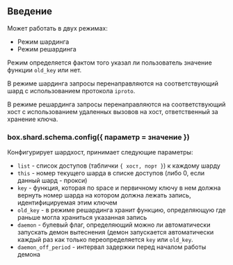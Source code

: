 ## Введение

Может работать в двух режимах:

* Режим шардинга
* Режим решардинга

Режим определяется фактом того указал ли пользователь значение функции
`old_key` или нет.

В режиме шардинга запросы перенаправляются на соответствующий шард с
использованием протокола `iproto`.

В режиме решардинга запросы перенаправляются на соответствующий хост
с использованием удаленных вызовов на хост, ответственный за хранение
ключа.

### box.shard.schema.config({ параметр = значение })
                
Конфигурирует шардхост, принимает следующие параметры:

* `list` - список доступов (таблички `{ хост, порт }`) к каждому шарду
* `this` - номер текущего шарда в списке доступов
(либо 0, если данный шард - прокси)
* `key` - функция, которая по space и первичному ключу в нем должна вернуть
номер шарда на котором должна лежать запись, идентифицируемая этим ключем
* `old_key` - в режиме решардинга хранит функцию, определяющую где раньше
могла храниться указанная запись
* `daemon` - булевый флаг, определяющий можно ли автоматически запускать
демон вытеснения (демон запускается автоматически каждый раз
как только переопределяется `key` или `old_key`.
* `daemon_off_period` - интервал задержки перед началом работы демона




